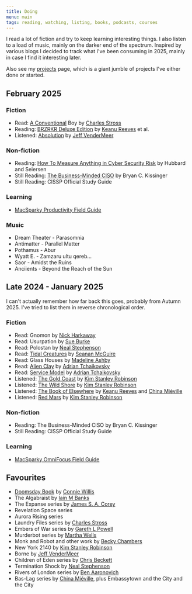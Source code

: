 ```yaml
---
title: Doing
menu: main
tags: reading, watching, listing, books, podcasts, courses
---
```


I read a lot of fiction and try to keep learning interesting things. I also
listen to a load of music, mainly on the darker end of the spectrum.
Inspired by various blogs I decided to track what I've been consuming in 2025,
mainly in case I find it interesting later.

Also see my [projects](/projects) page, which is a giant jumble of projects
I've either done or started.

## February 2025

### Fiction

* Read: [A Conventional](https://openlibrary.org/works/OL42402127W/Conventional_Boy) Boy by [Charles Stross][CS]
* Reading: [BRZRKR Deluxe Edition](https://www.amazon.co.uk/BRZRKR-Deluxe-dlx-Keanu-Reeves/dp/B0CVFTYLXH) by [Keanu Reeves][KR] et al.
* Listened: [Absolution](https://openlibrary.org/works/OL38119014W/Absolution) by [Jeff VenderMeer][JV]

### Non-fiction

* Reading: [How To Measure Anything in Cyber Security Risk](https://openlibrary.org/works/OL20771426W/How_to_Measure_Anything_in_Cybersecurity_Risk) by Hubbard and Seiersen
* Still Reading: [The Business-Minded CISO](https://openlibrary.org/works/OL38655387W/Business-Minded_CISO) by Bryan C. Kissinger
* Still Reading: CISSP Official Study Guide

### Learning

* [MacSparky Productivity Field Guide](https://learn.macsparky.com/p/productivity-standard-25)

### Music

* Dream Theater - Parasomnia
* Antimatter - Parallel Matter
* Pothamus - Abur
* Wyatt E. - Zamzaru ultu qereb...
* Saor - Amidst the Ruins
* Anciients - Beyond the Reach of the Sun

## Late 2024 - January 2025

I can't actually remember how far back this goes, probably from Autumn 2025.
I've tried to list them in reverse chronological order.

### Fiction

* Read: Gnomon by [Nick Harkaway][NH]
* Read: Usurpation by [Sue Burke][SB]
* Read: Polostan by [Neal Stephenson][NS]
* Read: [Tidal Creatures](https://openlibrary.org/works/OL37629138W/Tidal_Creatures) by [Seanan McGuire][SM]
* Read: Glass Houses by [Madeline Ashby][MA]
* Read: [Alien Clay](https://openlibrary.org/works/OL37568895W/Alien_Clay) by [Adrian Tchaikovsky][AT]
* Read: [Service Model](https://openlibrary.org/works/OL37576633W/Service_Model) by [Adrian Tchaikovsky][AT]
* Listened: [The Gold Coast](https://openlibrary.org/works/OL81663W/The_Gold_Coast) by [Kim Stanley Robinson][KSR]
* Listened: [The Wild Shore](https://openlibrary.org/works/OL81666W/The_Wild_Shore) by [Kim Stanley Robinson][KSR]
* Listened: [The Book of Elsewhere](https://openlibrary.org/works/OL37623744W/The_Book_of_Elsewhere) by [Keanu Reeves][KR] and [China Miéville][CM]
* Listened: [Red Mars](https://openlibrary.org/works/OL81665W/Red_Mars) by [Kim Stanley Robinson][KSR]

### Non-fiction

* Reading: The Business-Minded CISO by Bryan C. Kissinger
* Still Reading: CISSP Official Study Guide

### Learning

* [MacSparky OmniFocus Field Guide](https://learn.macsparky.com/p/of4-standard)

## Favourites

* [Doomsday Book](https://openlibrary.org/works/OL14858406W/Doomsday_book) by [Connie Willis][CW]
* The Algabraist by [Iain M Banks][IB]
* The Expanse series by [James S. A. Corey][JSAC]
* Revelation Space series
* Aurora Rising series
* Laundry Files series by [Charles Stross][CS]
* Embers of War series by [Gareth L Powell][GP]
* Murderbot series by [Martha Wells][MW]
* Monk and Robot and other work by [Becky Chambers][BC]
* New York 2140 by [Kim Stanley Robinson][KSR]
* Borne by [Jeff VenderMeer][JV]
* Children of Eden series by [Chris Beckett][CB]
* Termination Shock by [Neal Stephenson][NS]
* Rivers of London series by [Ben Aaronovich][BA]
* Bas-Lag series by [China Miéville][CM], plus Embassytown and the City and the City

[AT]: https://openlibrary.org/authors/OL10838244A/Adrian_Tchaikovsky
[BA]: https://openlibrary.org/authors/OL2702374A/Ben_Aaronovitch
[BC]: https://openlibrary.org/authors/OL7387940A/Becky_Chambers
[CB]: https://openlibrary.org/authors/OL1481445A/Chris_Beckett
[CM]: https://openlibrary.org/authors/OL3075854A/China_Mi%C3%A9ville
[CW]: https://openlibrary.org/authors/OL20934A/Connie_Willis
[JSAC]: https://openlibrary.org/authors/OL6982995A/James_S._A._Corey
[JV]: https://openlibrary.org/authors/OL359235A/Jeff_VanderMeer
[CS]: https://openlibrary.org/authors/OL343157A/Charles_Stross
[GP]: https://openlibrary.org/authors/OL7172284A/Gareth_L._Powell
[IB]: https://openlibrary.org/authors/OL6924809A/Iain_M._Banks
[KR]: https://openlibrary.org/authors/OL7472608A/Keanu_Reeves
[KSR]: https://openlibrary.org/authors/OL19986A/Kim_Stanley_Robinson
[MA]: https://openlibrary.org/authors/OL7339495A/Madeline_Ashby
[MW]: https://openlibrary.org/authors/OL221294A/Martha_Wells
[NH]: https://openlibrary.org/authors/OL5086141A/Nick_Harkaway
[NS]: https://openlibrary.org/authors/OL19430A/Neal_Stephenson
[SB]: https://openlibrary.org/authors/OL7532475A/Sue_Burke
[SM]: https://openlibrary.org/authors/OL9103233A/Seanan_McGuire
